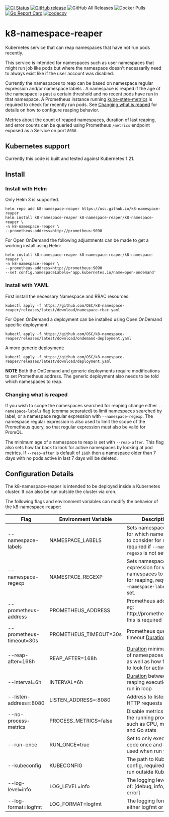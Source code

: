 [![CI Status](https://github.com/OSC/k8-namespace-reaper/workflows/test/badge.svg?branch=main)](https://github.com/OSC/k8-namespace-reaper/actions?query=workflow%3Atest)
[![GitHub release](https://img.shields.io/github/v/release/OSC/k8-namespace-reaper?include_prereleases&sort=semver)](https://github.com/OSC/k8-namespace-reaper/releases/latest)
![GitHub All Releases](https://img.shields.io/github/downloads/OSC/k8-namespace-reaper/total)
![Docker Pulls](https://img.shields.io/docker/pulls/ohiosupercomputer/k8-namespace-reaper)
[![Go Report Card](https://goreportcard.com/badge/github.com/OSC/k8-namespace-reaper?ts=1)](https://goreportcard.com/report/github.com/OSC/k8-namespace-reaper)
[![codecov](https://codecov.io/gh/OSC/k8-namespace-reaper/branch/main/graph/badge.svg)](https://codecov.io/gh/OSC/k8-namespace-reaper)

# k8-namespace-reaper

Kubernetes service that can reap namespaces that have not run pods recently.

This service is intended for namespaces such as user namespaces that might run job like pods but where the namespace doesn't necessarily need to always exist like if the user account was disabled.

Currently the namespaces to reap can be based on namespace regular expression and/or namespace labels . A namespace is reaped if the age of the namespace is past a certain threshold and no recent pods have run in that namespace. A Prometheus instance running [kube-state-metrics](https://github.com/kubernetes/kube-state-metrics) is required to check for recently run pods. See [Changing what is reaped](#changing-what-is-reaped) for details on how to configure reaping behavior.

Metrics about the count of reaped namespaces, duration of last reaping, and error counts can be queried using Prometheus `/metrics` endpoint exposed as a Service on port `8080`.

## Kubernetes support

Currently this code is built and tested against Kubernetes 1.21.

## Install

### Install with Helm

Only Helm 3 is supported.

```
helm repo add k8-namespace-reaper https://osc.github.io/k8-namespace-reaper
helm install k8-namespace-reaper k8-namespace-reaper/k8-namespace-reaper \
-n k8-namespace-reaper \
--prometheus-address=http://prometheus:9090
```

For Open OnDemand the following adjustments can be made to get a working install using Helm:

```
helm install k8-namespace-reaper k8-namespace-reaper/k8-namespace-reaper \
-n k8-namespace-reaper \
--prometheus-address=http://prometheus:9090
--set config.namespaceLabels='app.kubernetes.io/name=open-ondemand'
```

### Install with YAML

First install the necessary Namespace and RBAC resources:

```
kubectl apply -f https://github.com/OSC/k8-namespace-reaper/releases/latest/download/namespace-rbac.yaml
```

For Open OnDemand a deployment can be installed using Open OnDemand specific deployment:

```
kubectl apply -f https://github.com/OSC/k8-namespace-reaper/releases/latest/download/ondemand-deployment.yaml
```

A more generic deployment:

```
kubectl apply -f https://github.com/OSC/k8-namespace-reaper/releases/latest/download/deployment.yaml
```

**NOTE** Both the OnDemand and generic deployments require modifications to set Prometheus address. The generic deployment also needs to be told which namespaces to reap.

### Changing what is reaped

If you wish to scope the namespaces searched for reaping change either `--namespace-labels` flag (comma separated) to limit namespaces searched by label, or a namespace regular expression with `--namespace-regexp`. The namespace regular expression is also used to limit the scope of the Prometheus query, so that regular expression must also be valid for PromQL.

The minimum age of a namespace to reap is set with `--reap-after`. This flag also sets how far back to look for active namespaces by looking at pod metrics. If `--reap-after` is default of `168h` then a namespace older than 7 days with no pods active in last 7 days will be deleted.

## Configuration Details

The k8-namespace-reaper is intended to be deployed inside a Kubernetes cluster. It can also be run outside the cluster via cron.

The following flags and environment variables can modify the behavior of the k8-namespace-reaper:

| Flag    | Environment Variable | Description |
|---------|----------------------|-------------|
| --namespace-labels | NAMESPACE_LABELS | Sets namespaces labels for which namespaces to consider for reaping, required if `--namespace-regexp` is not set. |
| --namespace-regexp | NAMESPACE_REGEXP | Sets namespace regular expression for which namespaces to consider for reaping, required if `--namespace-labels` is not set. |
| --prometheus-address | PROMETHEUS_ADDRESS | Prometheus address, eg: http://prometheus:9090, this is required |
| --prometheus-timeout=30s | PROMETHEUS_TIMEOUT=30s | Prometheus query timeout [Duration](https://golang.org/pkg/time/#ParseDuration) |
| --reap-after=168h | REAP_AFTER=168h |  [Duration](https://golang.org/pkg/time/#ParseDuration) minimum age of namespaces to reap as well as how far back to look for active pods |
| --interval=6h | INTERVAL=6h | [Duration](https://golang.org/pkg/time/#ParseDuration) between each reaping execution when run in loop |
| --listen-address=:8080 | LISTEN_ADDRESS=:8080| Address to listen for HTTP requests |
| --no-process-metrics | PROCESS_METRICS=false | Disable metrics about the running processes such as CPU, memory and Go stats |
| --run-once | RUN_ONCE=true | Set to only execute reap code once and exit, ie used when run via cron|
| --kubeconfig | KUBECONFIG | The path to Kubernetes config, required when run outside Kubernetes |
| --log-level=info | LOG_LEVEL=info | The logging level One of: [debug, info, warn, error] |
| --log-format=logfmt | LOG_FORMAT=logfmt | The logging format, either logfmt or json |
